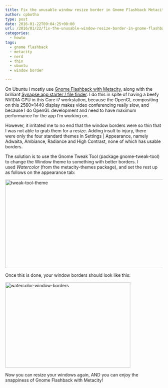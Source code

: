 ```yaml
---
title: Fix the unusable window resize border in Gnome Flashback Metacity on Ubuntu
author: cpbotha
type: post
date: 2016-01-22T09:04:25+00:00
url: /2016/01/22/fix-the-unusable-window-resize-border-in-gnome-flashback-metacity-on-ubuntu/
categories:
  - howto
tags:
  - gnome flashback
  - metacity
  - nerd
  - thin
  - ubuntu
  - window border

---
```

On Ubuntu I mostly use [Gnome Flashback with Metacity][1], along with the brilliant [Synapse app starter / file finder][2]. I do this in spite of having a beefy NVIDIA GPU in this Core i7 workstation, because the OpenGL compositing on this 2560&#215;1440 display makes video conferencing really slow, and because I do OpenGL development and need to have maximum performance for the app I&#8217;m working on.

However, it irritated me to no end that the window borders were so thin that I was not able to grab them for a resize. Adding insult to injury, there were only the four standard themes in Settings | Appearance, namely Adwaita, Ambiance, Radiance and High Contrast, none of which has usable borders.

The solution is to use the Gnome Tweak Tool (package gnome-tweak-tool) to change the Window theme to something with better borders. I used _Watercolor_ (from the metacity-themes package), and set the rest up as follows on the appearance tab:

<img data-attachment-id="2342" data-permalink="https://cpbotha.net/2016/01/22/fix-the-unusable-window-resize-border-in-gnome-flashback-metacity-on-ubuntu/tweak-tool-theme/" data-orig-file="https://cpbotha.net/wp-content/uploads/2016/01/tweak-tool-theme.png" data-orig-size="732,283" data-comments-opened="1" data-image-meta="{&quot;aperture&quot;:&quot;0&quot;,&quot;credit&quot;:&quot;&quot;,&quot;camera&quot;:&quot;&quot;,&quot;caption&quot;:&quot;&quot;,&quot;created_timestamp&quot;:&quot;0&quot;,&quot;copyright&quot;:&quot;&quot;,&quot;focal_length&quot;:&quot;0&quot;,&quot;iso&quot;:&quot;0&quot;,&quot;shutter_speed&quot;:&quot;0&quot;,&quot;title&quot;:&quot;&quot;,&quot;orientation&quot;:&quot;0&quot;}" data-image-title="tweak-tool-theme" data-image-description="" data-medium-file="https://cpbotha.net/wp-content/uploads/2016/01/tweak-tool-theme-300x116.png" data-large-file="https://cpbotha.net/wp-content/uploads/2016/01/tweak-tool-theme.png" class="alignnone size-full wp-image-2342" src="https://cpbotha.net/wp-content/uploads/2016/01/tweak-tool-theme.png" alt="tweak-tool-theme" width="732" height="283" srcset="https://cpbotha.net/wp-content/uploads/2016/01/tweak-tool-theme.png 732w, https://cpbotha.net/wp-content/uploads/2016/01/tweak-tool-theme-300x116.png 300w" sizes="(max-width: 709px) 85vw, (max-width: 909px) 67vw, (max-width: 984px) 61vw, (max-width: 1362px) 45vw, 600px" />

Once this is done, your window borders should look like this:

<img data-attachment-id="2344" data-permalink="https://cpbotha.net/2016/01/22/fix-the-unusable-window-resize-border-in-gnome-flashback-metacity-on-ubuntu/watercolor-window-borders/" data-orig-file="https://cpbotha.net/wp-content/uploads/2016/01/watercolor-window-borders.png" data-orig-size="400,273" data-comments-opened="1" data-image-meta="{&quot;aperture&quot;:&quot;0&quot;,&quot;credit&quot;:&quot;&quot;,&quot;camera&quot;:&quot;&quot;,&quot;caption&quot;:&quot;&quot;,&quot;created_timestamp&quot;:&quot;0&quot;,&quot;copyright&quot;:&quot;&quot;,&quot;focal_length&quot;:&quot;0&quot;,&quot;iso&quot;:&quot;0&quot;,&quot;shutter_speed&quot;:&quot;0&quot;,&quot;title&quot;:&quot;&quot;,&quot;orientation&quot;:&quot;0&quot;}" data-image-title="watercolor-window-borders" data-image-description="" data-medium-file="https://cpbotha.net/wp-content/uploads/2016/01/watercolor-window-borders-300x205.png" data-large-file="https://cpbotha.net/wp-content/uploads/2016/01/watercolor-window-borders.png" class="alignnone size-full wp-image-2344" src="https://cpbotha.net/wp-content/uploads/2016/01/watercolor-window-borders.png" alt="watercolor-window-borders" width="400" height="273" srcset="https://cpbotha.net/wp-content/uploads/2016/01/watercolor-window-borders.png 400w, https://cpbotha.net/wp-content/uploads/2016/01/watercolor-window-borders-300x205.png 300w" sizes="(max-width: 400px) 85vw, 400px" />

Now you can resize your windows again, AND you can enjoy the snappiness of Gnome Flashback with Metacity!

 [1]: http://www.webupd8.org/2014/04/how-to-install-and-tweak-gnome.html
 [2]: http://lifehacker.com/5704221/synapse-is-a-super-fast-tightly-integrated-application-launcher-for-linux